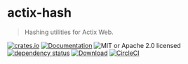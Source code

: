 # actix-hash

> Hashing utilities for Actix Web.

[![crates.io](https://img.shields.io/crates/v/actix-hash?label=latest)](https://crates.io/crates/actix-hash)
[![Documentation](https://docs.rs/actix-hash/badge.svg)](https://docs.rs/actix-hash/0.3.0)
![MIT or Apache 2.0 licensed](https://img.shields.io/crates/l/actix-hash.svg)
<br />
[![dependency status](https://deps.rs/crate/actix-hash/0.3.0/status.svg)](https://deps.rs/crate/actix-hash/0.3.0)
[![Download](https://img.shields.io/crates/d/actix-hash.svg)](https://crates.io/crates/actix-hash)
[![CircleCI](https://circleci.com/gh/robjtede/actix-web-lab/tree/main.svg?style=shield)](https://circleci.com/gh/robjtede/actix-web-lab/tree/main)
